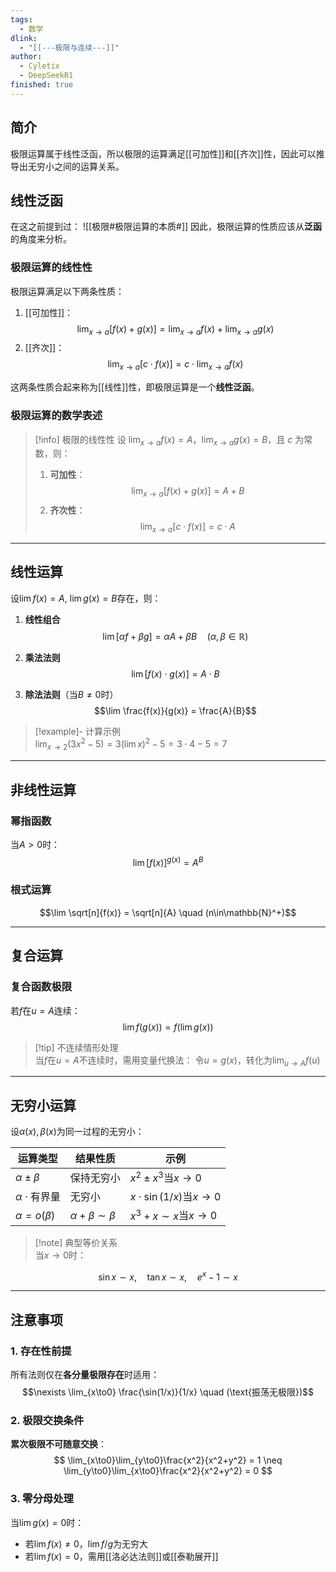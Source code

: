```yaml
---
tags:
  - 数学
dlink:
  - "[[---极限与连续---]]"
author:
  - Cyletix
  - DeepSeekR1
finished: true
---
```

## 简介
极限运算属于线性泛函，所以极限的运算满足[[可加性]]和[[齐次]]性，因此可以推导出无穷小之间的运算关系。

## 线性泛函
在这之前提到过：
![[极限#极限运算的本质#]]
因此，极限运算的性质应该从**泛函**的角度来分析。

### 极限运算的线性性
极限运算满足以下两条性质：
1. [[可加性]]：
   $$
   \lim_{x \to a} [f(x) + g(x)] = \lim_{x \to a} f(x) + \lim_{x \to a} g(x)
   $$
2. [[齐次]]：
   $$
   \lim_{x \to a} [c \cdot f(x)] = c \cdot \lim_{x \to a} f(x)
   $$

这两条性质合起来称为[[线性]]性，即极限运算是一个**线性泛函**。
### 极限运算的数学表述
>[!info] 极限的线性性
>设 $\lim_{x \to a} f(x) = A$，$\lim_{x \to a} g(x) = B$，且 $c$ 为常数，则：
>1. **可加性**：
>   $$
>   \lim_{x \to a} [f(x) + g(x)] = A + B
>   $$
>2. **齐次性**：
>   $$
>   \lim_{x \to a} [c \cdot f(x)] = c \cdot A
>   $$


---
## 线性运算
设$\lim f(x)=A$, $\lim g(x)=B$存在，则：

1. **线性组合**  
$$\lim [\alpha f+\beta g] = \alpha A + \beta B \quad (\alpha,\beta\in\mathbb{R})$$
2. **乘法法则**  
$$\lim [f(x)\cdot g(x)] = A \cdot B$$

3. **除法法则**（当$B \neq 0$时）  
$$\lim \frac{f(x)}{g(x)} = \frac{A}{B}$$

>[!example]- 计算示例  
>$\lim_{x\to2}(3x^2-5) = 3(\lim x)^2 -5 = 3\cdot4-5=7$

---
## 非线性运算
### 幂指函数
当$A>0$时：
$$\lim [f(x)]^{g(x)} = A^B$$

### 根式运算
$$\lim \sqrt[n]{f(x)} = \sqrt[n]{A} \quad (n\in\mathbb{N}^+)$$

---

## 复合运算
### 复合函数极限
若$f$在$u=A$连续：
$$\lim f(g(x)) = f(\lim g(x))$$

>[!tip] 不连续情形处理  
>当$f$在$u=A$不连续时，需用变量代换法：
>令$u=g(x)$，转化为$\lim_{u\to A}f(u)$

---
## 无穷小运算
设$\alpha(x),\beta(x)$为同一过程的无穷小：

| 运算类型         | 结果性质               | 示例                      |
|------------------|------------------------|---------------------------|
| $\alpha \pm \beta$ | 保持无穷小             | $x^2 \pm x^3$当$x\to0$    |
| $\alpha\cdot\text{有界量}$ | 无穷小               | $x\cdot\sin(1/x)$当$x\to0$|
| $\alpha=o(\beta)$ | $\alpha+\beta \sim \beta$ | $x^3+x \sim x$当$x\to0$ |

>[!note] 典型等价关系  
>当$x\to0$时：
>
$$\sin x \sim x,\quad \tan x \sim x,\quad e^x-1 \sim x$$

---
## 注意事项

### 1. 存在性前提
所有法则仅在**各分量极限存在**时适用：
$$\nexists \lim_{x\to0} \frac{\sin(1/x)}{1/x} \quad (\text{振荡无极限})$$

### 2. 极限交换条件
**累次极限不可随意交换**：
$$
\lim_{x\to0}\lim_{y\to0}\frac{x^2}{x^2+y^2} = 1 \neq \lim_{y\to0}\lim_{x\to0}\frac{x^2}{x^2+y^2} = 0
$$

### 3. 零分母处理
当$\lim g(x)=0$时：
- 若$\lim f(x)\neq0$，$\lim f/g$为无穷大
- 若$\lim f(x)=0$，需用[[洛必达法则]]或[[泰勒展开]]
